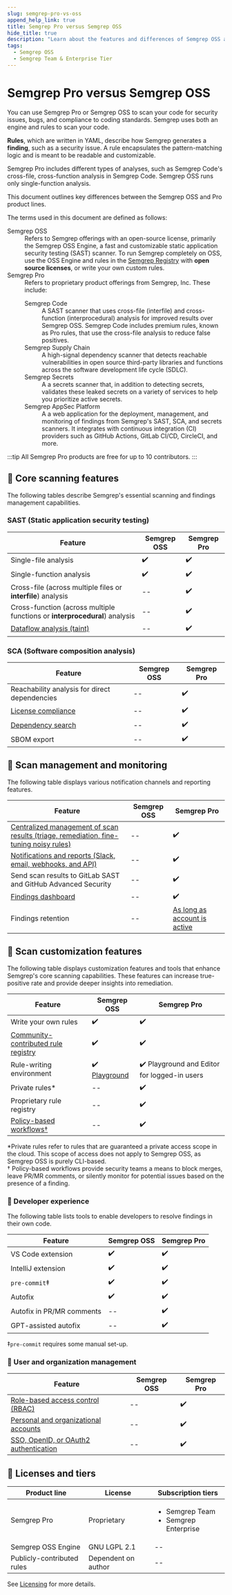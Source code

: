 ```yaml
---
slug: semgrep-pro-vs-oss
append_help_link: true
title: Semgrep Pro versus Semgrep OSS
hide_title: true
description: "Learn about the features and differences of Semgrep OSS and Semgrep Pro."
tags:
  - Semgrep OSS
  - Semgrep Team & Enterprise Tier
---
```


# Semgrep Pro versus Semgrep OSS

You can use Semgrep Pro or Semgrep OSS to scan your code for security issues, bugs, and compliance to coding standards. Semgrep uses both an engine and rules to scan your code.

**Rules**, which are written in YAML, describe how Semgrep generates a **finding**, such as a security issue. A rule encapsulates the pattern-matching logic and is meant to be readable and customizable.

Semgrep Pro includes different types of analyses, such as Semgrep Code's cross-file, cross-function analysis in Semgrep Code. Semgrep OSS runs only single-function analysis.

This document outlines key differences between the Semgrep OSS and Pro product lines.

The terms used in this document are defined as follows:

<dl>
  <dt>Semgrep OSS</dt>
  <dd>
    Refers to Semgrep offerings with an open-source license, primarily the Semgrep OSS Engine, a fast and customizable static application security testing (SAST) scanner. To run Semgrep completely on OSS, use the OSS Engine and rules in the <a href="https://semgrep.dev/r/"><i class="fas fa-external-link fa-xs"></i> Semgrep Registry</a> with <strong>open source licenses</strong>, or write your own custom rules.
  </dd>
  <dt>Semgrep Pro</dt>
  <dd>
    Refers to proprietary product offerings from Semgrep, Inc. These include:
    <dl>
      <dt>Semgrep Code</dt><dd>A SAST scanner that uses cross-file (interfile) and cross-function (interprocedural) analysis for improved results over Semgrep OSS. Semgrep Code includes premium rules, known as Pro rules, that use the cross-file analysis to reduce false positives.</dd>
      <dt>Semgrep Supply Chain</dt><dd>A high-signal dependency scanner that detects reachable vulnerabilities in open source third-party libraries and functions across the software development life cycle (SDLC).</dd>
      <dt>Semgrep Secrets</dt><dd>A a secrets scanner that, in addition to detecting secrets, validates these leaked secrets on a variety of services to help you prioritize active secrets.</dd>
      <dt>Semgrep AppSec Platform</dt><dd>A a web application for the deployment, management, and monitoring of findings from Semgrep's SAST, SCA, and secrets scanners. It integrates with continuous integration (CI) providers such as GitHub Actions, GitLab CI/CD, CircleCI, and more.</dd>
    </dl>
  </dd>
</dl>

:::tip
All Semgrep Pro products are free for up to 10 contributors.
:::

## 🔎 Core scanning features

The following tables describe Semgrep's essential scanning and findings management capabilities.

### SAST (Static application security testing)

| Feature                                                                               | Semgrep OSS | Semgrep Pro |
| ------------------------------------------------------------------------------------- | ----------- | ---------------------- |
| Single-file analysis                                                      | ✔️          | ✔️                     |
| Single-function analysis  | ✔️          | ✔️         |
| Cross-file (across multiple files or **interfile**) analysis        | --          | ✔️                     |
| Cross-function (across multiple functions or **interprocedural**) analysis     | -- | ✔️                         | --          | ✔️     |
| [Dataflow analysis (taint)](/semgrep-code/semgrep-pro-engine-intro)       | --          | ✔️                     |

### SCA (Software composition analysis)

| Feature                                                         | Semgrep OSS | Semgrep Pro |
| --------------------------------------------------------------- | ----------- | ------------------------------ |
| Reachability analysis for direct dependencies                   | --          | ✔️                             |
| [License compliance](/semgrep-supply-chain/license-compliance) | --          | ✔️                             |
| [Dependency search](/semgrep-supply-chain/dependency-search)    | --          | ✔️                             |
| SBOM export                                                     | --          | ✔️                             |

## 💬 Scan management and monitoring

The following table displays various notification channels and reporting features.

| Feature                                                                                                         | Semgrep OSS | Semgrep Pro |
| --------------------------------------------------------------------------------------------------------------- | ----------- | ----------------- |
| [Centralized management of scan results (triage, remediation, fine-tuning noisy rules)](/semgrep-code/policies) | --          | ✔️                |
| [Notifications and reports (Slack, email, webhooks, and API)](/semgrep-appsec-platform/notifications)           | --          | ✔️                |
| Send scan results to GitLab SAST and GitHub Advanced Security                                                   | --          | ✔️                |
| [Findings dashboard](/semgrep-appsec-platform/dashboard)                                                        | --          | ✔️                |
| Findings retention                                                                                              | --          | [As long as account is active](/semgrep-code/findings/#data-retention)           |

## 🧰 Scan customization features

The following table displays customization features and tools that enhance Semgrep's core scanning capabilities. These features can increase true-positive rate and provide deeper insights into remediation.

| Feature                                                      | Semgrep OSS                                     | Semgrep Pro                            |
| ------------------------------------------------------------ | ----------------------------------------------- | -------------------------------------------- |
| Write your own rules                                         | ✔️                                              | ✔️                                           |
| [Community-contributed rule registry](https://semgrep.dev/r) | ✔️                                              | ✔️                                           |
| Rule-writing environment                                     | ✔️ [Playground](https://semgrep.dev/playground) | ✔️ Playground and Editor for logged-in users |
| Private rules\*                                              | --                                             | ✔️                                           |
| Proprietary rule registry                                    | --                                              | ✔️                                           |
| [Policy-based workflows†](/semgrep-code/policies)           | --                                              | ✔️                                           |

\*Private rules refer to rules that are guaranteed a private access scope in the cloud. This scope of access does not apply to Semgrep OSS, as Semgrep OSS is purely CLI-based.<br />
† Policy-based workflows provide security teams a means to block merges, leave PR/MR comments, or silently monitor for potential issues based on the presence of a finding.

### 🤖 Developer experience

The following table lists tools to enable developers to resolve findings in their own code.

| Feature                   | Semgrep OSS | Semgrep Pro       |
| ------------------------- | ----------- | ----------------- |
| VS Code extension         | ✔️           | ✔️                 |
| IntelliJ extension        | ✔️           | ✔️                 |
| `pre-commit`‡             | ✔️           | ✔️                 |
| Autofix                   | ✔️           | ✔️                 |
| Autofix in PR/MR comments | --          | ✔️                 |
| GPT-assisted autofix      | --          | ✔️                 |

‡`pre-commit` requires some manual set-up.

### 🏢 User and organization management

| Feature                                                                                                       | Semgrep OSS | Semgrep Pro |
| ------------------------------------------------------------------------------------------------------------- | ----------- | ----------------- |
| [Role-based access control (RBAC)](/deployment/user-management) | --          | ✔️                |
| [Personal and organizational accounts](/deployment/user-management)                              | --          | ✔️                |
| [SSO, OpenID, or OAuth2 authentication](/semgrep-appsec-platform/sso)                                         | --          | ✔️                |

## 🧾 Licenses and tiers

<table>
    <thead>
        <tr>
            <th>Product line</th>
            <th>License</th>
            <th>Subscription tiers</th>
        </tr>
    </thead>
    <tbody>
        <tr>
            <td>Semgrep Pro</td>
            <td>Proprietary</td>
            <td><ul><li>Semgrep Team</li>
            <li>Semgrep Enterprise</li></ul></td>
        </tr>
        <tr>
            <td>Semgrep OSS Engine</td>
            <td>GNU LGPL 2.1</td>
            <td>--</td>
        </tr>
        <tr>
            <td>Publicly-contributed rules</td>
            <td>Dependent on author</td>
            <td>--</td>
        </tr>
    </tbody>
</table>

See [<i class="fa-regular fa-file-lines"></i> Licensing](/licensing/#semgrep-registry-license) for more details.

<!-- don't have a good place to put this for now.

## Differences between Semgrep Code and Semgrep Supply Chain

The following table displays differences between Semgrep Code and Semgrep Supply Chain.

<table>
  <thead>
    <tr>
      <th>Feature</th>
      <th>Semgrep Code</th>
      <th>Semgrep Supply Chain</th>
    </tr>
  </thead>
  <tbody>
    <tr>
      <td>Type of tool</td>
      <td>Static application security testing (SAST)</td>
      <td>Software composition analysis (SCA)</td>
    </tr>
    <tr>
      <td>Scan target</td>
      <td>First-party code (your codebase or repository)</td>
      <td>Open source dependencies</td>
    </tr>
    <tr>
      <td>Triage workflow</td>
      <td>
        Findings can be categorized as:
        <ul>
          <li>Ignored (to triage false positives)</li>
          <li>Closed (resolved) by refactoring code</li>
          <li>Removed</li>
        </ul>
      </td>
      <td>
        Findings can be categorized as:
        <ul>
          <li>New</li>
          <li>In progress</li>
          <li>Fixed</li>
          <li>Ignored</li>
        </ul>
      </td>
    </tr>
    <tr>
      <td>Remediation workflow</td>
      <td>Code refactoring</td>
      <td>Upgrading or removing the dependency, code refactoring</td>
    </tr>
    <tr>
      <td>Notification channels</td>
      <td>Slack, Email, Webhooks</td>
      <td>Slack</td>
    </tr>
  </tbody>
</table> -->
